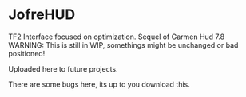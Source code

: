 # JofreHUD
TF2 Interface focused on optimization. Sequel of Garmen Hud 7.8
WARNING: This is still in WIP, somethings might be unchanged or bad positioned!

Uploaded here to future projects.

There are some bugs here, its up to you download this.
